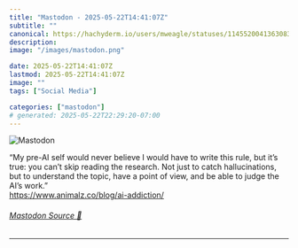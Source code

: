 ```yaml
---
title: "Mastodon - 2025-05-22T14:41:07Z"
subtitle: ""
canonical: https://hachyderm.io/users/mweagle/statuses/114552004136308359
description:
image: "/images/mastodon.png"

date: 2025-05-22T14:41:07Z
lastmod: 2025-05-22T14:41:07Z
image: ""
tags: ["Social Media"]

categories: ["mastodon"]
# generated: 2025-05-22T22:29:20-07:00
---
```

![Mastodon](/images/mastodon.png)

<p>“My pre-AI self would never believe I would have to write this rule, but it’s true: you can’t skip reading the research. Not just to catch hallucinations, but to understand the topic, have a point of view, and be able to judge the AI’s work.”<br /><a href="https://www.animalz.co/blog/ai-addiction/" target="_blank" rel="nofollow noopener noreferrer" translate="no"><span class="invisible">https://www.</span><span class="">animalz.co/blog/ai-addiction/</span><span class="invisible"></span></a></p>


###### [Mastodon Source 🐘](https://hachyderm.io/@mweagle/114552004136308359)

___

